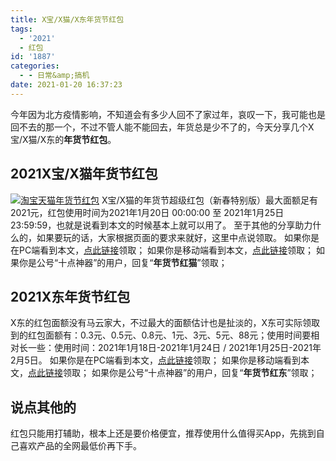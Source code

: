 ```yaml
---
title: X宝/X猫/X东年货节红包
tags:
  - '2021'
  - 红包
id: '1887'
categories:
  - - 日常&amp;搞机
date: 2021-01-20 16:37:23
---
```


今年因为北方疫情影响，不知道会有多少人回不了家过年，哀叹一下，我可能也是回不去的那一个，不过不管人能不能回去，年货总是少不了的，今天分享几个X宝/X猫/X东的**年货节红包**。

## 2021X宝/X猫年货节红包

[![淘宝天猫年货节红包](https://images.jubuzz.com/uPic/RLonpR.jpg)](https://images.jubuzz.com/uPic/RLonpR.jpg) X宝/X猫的年货节超级红包（新春特别版）最大面额足有2021元，红包使用时间为2021年1月20日 00:00:00 至 2021年1月25日 23:59:59，也就是说看到本文的时候基本上就可以用了。 至于其他的分享助力什么的，如果要玩的话，大家根据页面的要求来就好，这里中点说领取。 如果你是在PC端看到本文，[点此链接](https://s.click.taobao.com/kBxS2su)领取； 如果你是移动端看到本文，[点此链接](https://s.click.taobao.com/dzrS2su)领取； 如果你是公号“十点神器”的用户，回复“**年货节红猫**”领取；

## 2021X东年货节红包

X东的红包面额没有马云家大，不过最大的面额估计也是扯淡的，X东可实际领取到的红包面额有：0.3元、0.5元、0.8元、1元、3元、5元、88元；使用时间要相对长一些：使用时间：2021年1月18日-2021年1月24日 / 2021年1月25日-2021年2月5日。 如果你是在PC端看到本文，[点此链接](https://u.jd.com/t2ufhL8)领取； 如果你是移动端看到本文，[点此链接](https://u.jd.com/t7uFqMI)领取； 如果你是公号“十点神器”的用户，回复“**年货节红东**”领取；

## 说点其他的

红包只能用打辅助，根本上还是要价格便宜，推荐使用什么值得买App，先挑到自己喜欢产品的全网最低价再下手。